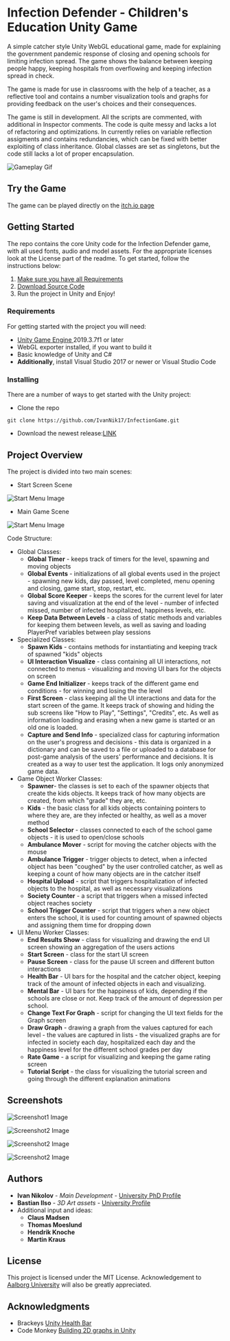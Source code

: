 # Infection Defender - Children's Education Unity Game

A simple catcher style Unity WebGL educational game, made for explaining the government pandemic response of closing and opening schools for limiting infection spread. The game shows the balance between keeping people happy, keeping hospitals from overflowing and keeping infection spread in check.

The game is made for use in classrooms with the help of a teacher, as a reflective tool and contains a number visualization tools and graphs for providing feedback on the user's choices and their consequences. 

The game is still in development. All the scripts are commented, with additional in Inspector comments. The code is quite messy and lacks a lot of refactoring and optimizations. In currently relies on variable reflection assigments and contains redundancies, which can be fixed with better exploiting of class inheritance. Global classes are set as singletons, but the code still lacks a lot of proper encapsulation.

![Gameplay Gif](GameImages/infectionDefenderGameV4.gif)

## Try the Game
The game can be played directly on the [itch.io page ](https://ivanniko.itch.io/infection-defender-beta3h)
<!-- [Image Start Screen](docs/CONTRIBUTING.md)-->

## Getting Started
The repo contains the core Unity code for the Infection Defender game, with all used fonts, audio and model assets. For the appropriate licenses look at the License part of the readme. To get started, follow the instructions below:
1.  [Make sure you have all Requirements](#-requirements)
2.  [Download Source Code](#-installing)
3.  Run the project in Unity and Enjoy!



### Requirements
For getting started with the project you will need:

 - [Unity Game Engine ](https://unity3d.com/) 2019.3.7f1 or later
 - WebGL exporter installed, if you want to build it
 - Basic knowledge of Unity and C#
 - **Additionally**, install Visual Studio 2017 or newer or Visual Studio Code



### Installing
There are a number of ways to get started with the Unity project:

 - Clone the repo
```
git clone https://github.com/IvanNik17/InfectionGame.git
```
 - Download the newest release:[LINK](https://github.com/IvanNik17/InfectionGame/tree/v2020.06.20)

## Project Overview
The project  is divided into two main scenes:

 - Start Screen Scene

![Start Menu Image](GameImages/GameImage_startScreen.PNG)
<!-- [Image Start Screen](docs/CONTRIBUTING.md)-->

 - Main Game Scene
 
![Start Menu Image](GameImages/GameImage_gameScreen.PNG)
<!-- [Image Start Screen](docs/CONTRIBUTING.md)-->

Code Structure:

 - Global Classes:
	 - **Global Timer** - keeps track of timers for the level, spawning and moving objects
	 - **Global Events** - initializations of all global events used in the project - spawning new kids, day passed, level completed, menu opening and closing, game start, stop, restart, etc.
	 - **Global Score Keeper** - keeps the scores for the current level for later saving and visualization at the end of the level - number of infected missed, number of infected hospitalized, happiness levels, etc.
	 - **Keep Data Between Levels** - a class of static methods and variables for keeping them between levels, as well as saving and loading PlayerPref variables between play sessions
 - Specialized Classes:
	 - **Spawn Kids** - contains methods for instantiating and keeping track of spawned "kids" objects
	 - **UI Interaction Visualize** - class containing all UI interactions, not connected to menus - visualizing and moving UI bars for the objects on screen
	 - **Game End Initializer** - keeps track of the different game end conditions - for winning and losing the the level
	 - **First Screen** - class keeping all the UI interactions and data for the start screen of the game. It keeps track of showing and hiding the sub screens like "How to Play", "Settings", "Credits", etc. As well as information loading and erasing when a new game is started or an old one is loaded.
	 - **Capture and Send Info** - specialized class for capturing information on the user's progress and decisions - this data is organized in a dictionary and can be saved to a file or uploaded to a database for post-game analysis of the users' performance and decisions. It is created as a way to user test the application. It logs only anonymized  game data. 
 - Game Object Worker Classes:
	 - **Spawner**- the classes is set to each of the spawner objects that create the kids objects. It keeps track of how many objects are created, from which "grade" they are, etc.
	 - **Kids** - the basic class for all kids objects containing pointers to where they are, are they infected or healthy, as well as a mover method
	 - **School Selector** - classes connected to each of the school game objects - it is used to open/close schools
	 - **Ambulance Mover** - script for moving the catcher objects with the mouse
	 - **Ambulance Trigger** - trigger objects to detect, when a infected object has been "coughed" by the user controlled catcher, as well as keeping a count of how many objects are in the catcher itself
	 - **Hospital Upload** - script that triggers hospitalization of infected objects to the hospital, as well as necessary visualizations
	 - **Society Counter** - a script that triggers when a missed infected object reaches society
	 - **School Trigger Counter** - script that triggers when a new object enters the school, it is used for counting amount of spawned objects and assigning them time for dropping down
 - UI Menu Worker Classes:
	 - **End Results Show** - class for visualizing and drawing the end UI screen showing an aggregation of the users actions
	 - **Start Screen** - class for the start UI screen
	 - **Pause Screen** - class for the pause UI screen and different button interactions
	 - **Health Bar** - UI bars for the hospital and the catcher object, keeping track of the amount of infected objects in each and visualizing.
	 - **Mental Bar** - UI bars for the happiness of kids, depending if the schools are close or not. Keep track of the amount of depression per school.
	 - **Change Text For Graph** - script for changing the UI text fields for the Graph screen
	 - **Draw Graph** - drawing a graph from the values captured for each level - the values are captured in lists - the visualized graphs are for infected in society each day, hospitalized each day and the happiness level for the different school grades per day
	 - **Rate Game** - a script for visualizing and keeping the game rating screen
	 - **Tutorial Script** - the class for visualizing the tutorial screen and going through the different explanation animations
## Screenshots
<!-- [Image Start Screen](docs/CONTRIBUTING.md)-->

![Screenshot1 Image](GameImages/gameImage_gameScreen2.png)

<!-- [Image Start Screen](docs/CONTRIBUTING.md)-->

![Screenshot2 Image](GameImages/gameImage_gameScreen3.png)

<!-- [Image Start Screen](docs/CONTRIBUTING.md)-->

![Screenshot2 Image](GameImages/GameImage_end.PNG)

<!-- [Image Start Screen](docs/CONTRIBUTING.md)-->

![Screenshot2 Image](GameImages/GameImage_graph.PNG)


## Authors

 -   **Ivan Nikolov**  -  _Main Development_  -  [University PhD Profile](https://vbn.aau.dk/en/persons/136267)
 -  **Bastian Ilso**  -  _3D Art assets_  -  [University Profile](https://vbn.aau.dk/en/persons/137891)
 - Additional input and ideas:
	 - **Claus Madsen**
	 - **Thomas Moeslund**
	 - **Hendrik Knoche**
	 - **Martin Kraus**

<!-- See also the list of  [contributors](https://github.com/your/project/contributors)  who participated in this project. -->


## License

This project is licensed under the MIT License. Acknowledgement to [Aalborg University](https://www.en.aau.dk/) will also be greatly appreciated.

## Acknowledgments

-   Brackeys  [Unity Health Bar](https://youtu.be/BLfNP4Sc_iA)
-   Code Monkey [Building 2D graphs in Unity](https://youtu.be/CmU5-v-v1Qo)
